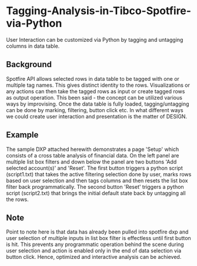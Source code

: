 # Tagging-Analysis-in-Tibco-Spotfire-via-Python
User Interaction can be customized via Python by tagging and untagging columns in data table.

Background
----------
Spotfire API allows selected rows in data table to be tagged with one or multiple tag names. This gives distinct identity to the rows. Visualizations or any actions can then take the tagged rows as input or create tagged rows as output operation. This been said - the concept can be utilized various ways by improvising. Once the data table is fully loaded, tagging/untagging can be done by marking, filtering, button click etc. In what different ways we could create user interaction and presentation is the matter of DESIGN.

Example
-------
The sample DXP attached herewith demonstrates a page 'Setup' which consists of a cross table analysis of financial data. On the left panel are multiple list box filters and down below the panel are two buttons 'Add selected account(s)' and 'Reset'. The first button triggers a python script (script1.txt) that takes the active filtering selection done by user, marks rows based on user selection and then tags columns and then resets the list box filter back programmatically. The second button 'Reset' triggers a python script (script2.txt) that brings the initial default state back by untagging all the rows.

Note
----

Point to note here is that data has already been pulled into spotfire dxp and user selection of multiple inputs in list box filter is effectless until first button is hit. This prevents any programmatic operation behind the scene during user selection and action is enabled only in the end of data selection via button click. Hence, optimized and interactive analysis can be achieved.
